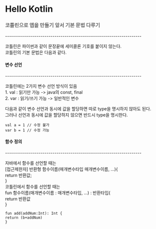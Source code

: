 <h1>Hello Kotlin</h1>
<h3 style="color:#666;">코틀린으로 앱을 만들기 앞서 기본 문법 다루기</h3>
---------------------------------------------------------------------
<p>
코틀린은 파이썬과 같이 문장끝에 세미콜론 기호를 붙이지 않는다.<br>
코틀린의 기본 문법은 다음과 같다.<br>
</p>
<h4>변수 선언</h4>
---------------------------------------------------------------------
<p>
코틀린에는 2가지 변수 선언 방식이 있음<br>
1. val : 읽기만 가능 -> java의 const, final<br>
2. var : 읽기/쓰기 가능 -> 일반적인 변수<br>

다음과 같이 변수 선언과 동시에 값을 할당하면 따로 type을 명시하지 않아도 된다.<br>
그러나 선언과 동시에 값을 할당하지 않으면 반드시 type을 명시한다.<br>

```
val a = 1 // 수정 불가
var b = 1 // 수정 가능
```
</p>
<h4>함수 정의</h4>
---------------------------------------------------------------------
<p>
자바에서 함수를 선언할 때는<br>
[접근제한자] 반환형 함수이름(매개변수타입 매개변수이름, ...){<br>
  return 반환값;<br>
}<br>  
코틀린에서 함수를 선언할 때는<br>
fun 함수이름(매개변수이름 : 매개변수타입, ...) : 반환타입{<br>
  return 반환값<br>
}<br>
</p>

```
fun add(addNum:Int): Int {
return (b+addNum)
} 
```

